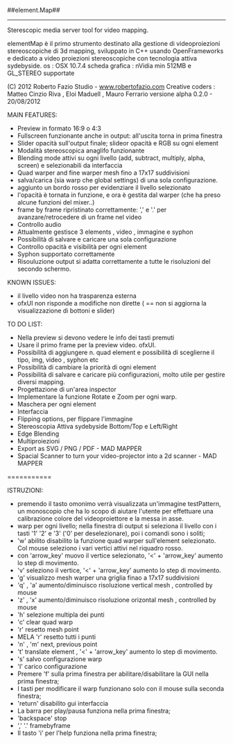 ##element.Map##
********************

Sterescopic media server tool for video mapping.

elementMap è il primo strumento destinato alla gestione di videoproiezioni stereoscopiche di 3d mapping, sviluppato in C++ usando OpenFrameworks e dedicato a video proiezioni stereoscopiche con tecnologia attiva sydebyside.
os : OSX 10.7.4 
scheda grafica : nVidia min 512MB e GL_STEREO supportate

(C) 2012 Roberto Fazio Studio - www.robertofazio.com
Creative coders : Matteo Cinzio Riva , Eloi Maduell , Mauro Ferrario
versione alpha 0.2.0 - 20/08/2012

MAIN FEATURES:

- Preview in formato 16:9 o 4:3
- Fullscreen funzionante anche in output: all'uscita torna in prima finestra
- Slider opacità sull'output finale; slideor opacità e RGB su ogni element
- Modalità stereoscopica anaglifo funzionante
- Blending mode attivi su ogni livello (add, subtract, multiply, alpha, screen) e selezionabili da interfaccia
- Quad warper and fine warper mesh fino a 17x17 suddivisioni
- salva/carica (sia warp che global settings) di una sola configurazione.
- aggiunto un bordo rosso per evidenziare il livello selezionato
- l'opacità è tornata in funzione, e ora è gestita dal warper (che ha preso alcune funzioni del mixer..)
- frame by frame ripristinato correttamente: ',' e '.' per avanzare/retrocedere di un frame nel video
- Controllo audio
- Attualmente gestisce 3 elements , video , immagine e syphon
- Possibilità di salvare e caricare una sola configurazione 
- Controllo opacità e visibilità per ogni element
- Syphon supportato correttamente
- Risouluzione output si adatta correttamente a tutte le risoluzioni del secondo schermo.

KNOWN ISSUES:

- il livello video non ha trasparenza esterna
- ofxUI non risponde a modifiche non dirette ( == non si aggiorna la visualizzazione di bottoni e slider)

TO DO LIST:

- Nella preview si devono vedere le info dei tasti premuti
- Usare il primo frame per la preview video. ofxUI.
- Possibilità di aggiungere n. quad element e possibilità di sceglierne il tipo, img, video , syphon etc
- Possibilità di cambiare la priorità di ogni element
- Possibilità di salvare e caricare più configurazioni, molto utile per gestire diversi mapping.
- Progettazione di un'area inspector
- Implementare la funzione Rotate e Zoom per ogni warp.
- Maschera per ogni element
- Interfaccia
- Flipping options, per flippare l'immagine
- Stereoscopia Attiva sydebyside Bottom/Top e Left/Right
- Edge Blending
- Multiproiezioni
- Export as SVG / PNG / PDF - MAD MAPPER
- Spacial Scanner to turn your video-projector into a 2d scanner - MAD MAPPER

===========

ISTRUZIONI:

- premendo il tasto omonimo verrà visualizzata un'immagine testPattern, un monoscopio che ha lo scopo di aiutare l'utente per effettuare una calibrazione colore del videoproiettore e la messa in asse.
- warp per ogni livello; nella finestra di output si seleziona il livello con i tasti '1' '2' e '3' ('0' per deselezionare), poi i comandi sono i soliti;
- 'w' abilito disabilito la funzione quad warper sull'element selezionato. Col mouse seleziono i vari vertici attivi nel riquadro rosso.
- con 'arrow_key' muovo il vertice selezionato, '<' + 'arrow_key' aumento lo step di movimento.
- 'v' seleziono il vertice, '<' + 'arrow_key' aumento lo step di movimento.
- 'g' visualizzo mesh warper una griglia finao a 17x17 suddivisioni
- 'q' , 'a' aumento/diminuisco risoluzione vertical mesh , controlled by mouse
- 'z' , 'x' aumento/diminuisco risoluzione orizontal mesh , controlled by mouse
- 'h' selezione multipla dei punti
- 'c' clear quad warp
- 'r' resetto mesh point
- MELA 'r' resetto tutti i punti
- 'n' , 'm' next, previous point
- 't' translate element , '<' + 'arrow_key' aumento lo step di movimento.
- 's' salvo configurazione warp
- 'l' carico configurazione
- Premere 'f' sulla prima finestra per abilitare/disabilitare la GUI nella prima finestra;
- I tasti per modificare il warp funzionano solo con il mouse sulla seconda finestra;
- 'return' disabilito gui interfaccia
- La barra per play/pausa funziona nella prima finestra;
- 'backspace' stop 
- ',' '.' framebyframe
- Il tasto 'i' per l'help funziona nella prima finestra;
